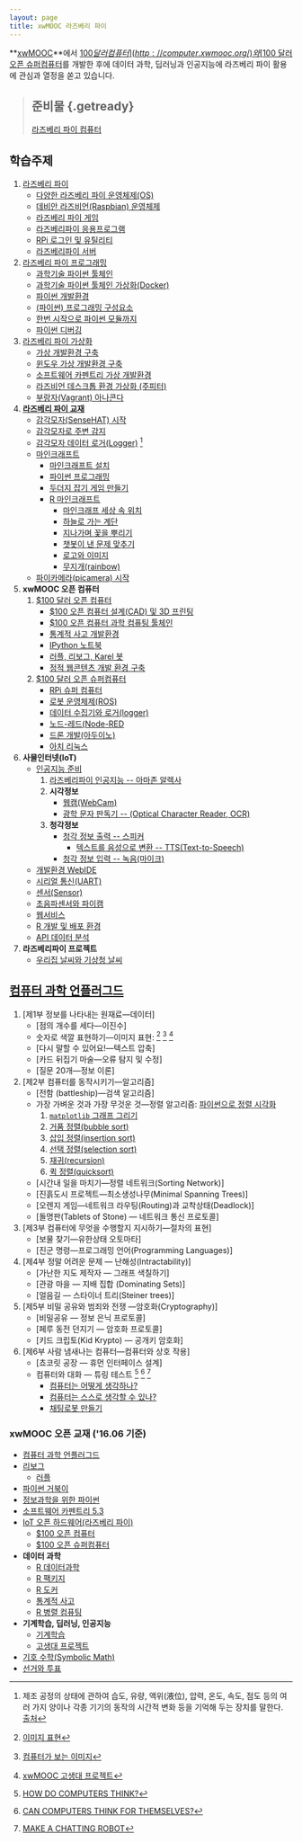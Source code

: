 ```yaml
---
layout: page
title: xwMOOC 라즈베리 파이
---
```


**[xwMOOC](http://statkclee.github.io/xwMOOC)**에서 [$100 달러 컴퓨터](http://computer.xwmooc.org/)와 
[$100 달러 오픈 슈퍼컴퓨터](http://computers.xwmooc.org/)를 개발한 후에 데이터 과학, 딥러닝과 인공지능에 라즈베리 파이 활용에 관심과 열정을 쏟고 있습니다.


> ## 준비물 {.getready}
>
> [라즈베리 파이 컴퓨터](http://raspberrypi.org/)
>


## 학습주제
		
1.  [라즈베리 파이](raspberry-pi-intro.html)
    - [다양한 라즈베리 파이 운영체제(OS)](raspberry-pi-os.html)
    - [데비안 라즈비언(Raspbian) 운영체제](raspberry-pi-raspbian.html) 
    - [라즈베리 파이 게임](raspberry-pi-game.html) 
    - [라즈베리파이 응용프로그램](raspberry-pi-app.html)
    - [RPi 로그인 및 유틸리티](raspberry-pi-utility.html)
    - [라즈베리파이 서버](raspberry-pi-server.html)
1.  [라즈베리 파이 프로그래밍](raspberry-pi-programming.html)    
    - [과학기술 파이썬 툴체인](raspberry-pi-programming-science.html)
    - [과학기술 파이썬 툴체인 가상화(Docker)](raspberry-pi-programming-science-docker.html)
    - [파이썬 개발환경](raspberry-pi-programming-env.html)
    - [(파이썬) 프로그래밍 구성요소](raspberry-pi-programming-components.html)
    - [한번 시작으로 파이썬 모듈까지](raspberry-pi-programming-basics.html)    
    - [파이썬 디버깅](raspberry-pi-programming-debugging.html)    
1.  [라즈베리 파이 가상화](raspberry-pi-virtual.html)
    - [가상 개발환경 구축](raspberry-pi-virtual-env.html)    
    - [윈도우 가상 개발환경 구축](raspberry-pi-virtual-window.html)    
    - [소프트웨어 카펜트리 가상 개발환경](raspberry-pi-swcarpentry.html)      
    - [라즈비언 데스크톱 환경 가상화 (주피터)](raspberry-pi-virtual-desktop.html)    
    - [부랑자(Vagrant) 아나콘다](vagrant-anaconda.html)        
1. **[라즈베리 파이 교재](https://www.raspberrypi.org)**
    - [감각모자(SenseHAT) 시작](rpi-sensehat.html)
    - [감각모자로 주변 감지](rpi-sensehat-sensing.html)
    - [감각모자 데이터 로거(Logger)](rpi-logger.html) [^logger]
    - [마인크래프트](rpi-minecraft.html)
        - [마인크래프트 설치](rpi-minecarft-install.html)
        - [파이썬 프로그래밍](rpi-minecraft-python.html)
        - [두더지 잡기 게임 만들기](https://www.raspberrypi.org/learning/minecraft-whac-a-block-game/)
        - [R 마인크래프트](r-minecraft.html)
            - [마인크래프 세상 속 위치](r-mc-position.html)
            - [하늘로 가는 계단](r-mc-stair.html)
            - [지나가며 꽃을 뿌리기](r-mc-flower.html)
            - [챗봇이 낸 문제 맞추기](r-mc-number-guess.html)
            - [로고와 이미지](r-mc-images.html)
            - [무지개(rainbow)](r-mc-rainbow.html)
    - [파이카메라(picamera) 시작](rpi-picam.html)        
1. **xwMOOC 오픈 컴퓨터**
    1.  [$100 달러 오픈 컴퓨터](100-computer.html)  
        - [$100 오픈 컴퓨터 설계(CAD) 및 3D 프린팅](100-cad.html)    
        - [$100 오픈 컴퓨터 과학 컴퓨팅 툴체인](100-computer-scientifc-computing.html)  
        - [통계적 사고 개발환경](think-stat.html)    
        - [IPython 노트북](ipython-notebook.html)
        - [러플, 리보그, Karel 봇](reeborg.html)  
        - [정적 웹콘텐츠 개발 환경 구축](static-web-service.html)
    1. [$100 달러 오픈 슈퍼컴퓨터](http://computers.xwmooc.org/)  
        - [RPi 슈퍼 컴퓨터](rpi-super-computer.html)
        - [로봇 운영체제(ROS)](ros.html)
        - [데이터 수집기와 로거(logger)](iot-fluentd.html)
        - [노드-레드(Node-RED](iot-node-red.html)
        - [드론 개발(아두이노)](iot-drone-arduino.html)
        - [아치 리눅스](raspberry-pi-arch.html)        
1. **사물인터넷(IoT)**
    - [인공지능 준비](rpi-ai.html)
        1. [라즈베리파이 인공지능 -- 아마존 알렉사](rpi-alexa.html)    
        1. **시각정보**  
            * [웹캠(WebCam)](rpi-webcam.html)
            * [광학 문자 판독기 -- (Optical Character Reader, OCR)](rpi-ocr.html)
        1. **청각정보**  
            * [청각 정보 출력 -- 스피커](rpi-audio-play.html)  
                - [텍스트를 음성으로 변환 -- TTS(Text-to-Speech)](rpi-tts.html)  
            * [청각 정보 입력 -- 녹음(마이크)](rpi-audio-record.html)
    - [개발환경 WebIDE](iot-webide.html)
    - [시리얼 통신(UART)](iot-serial.html)    
    - [센서(Sensor)](sensor.html)            
    - [초음파센서와 파이캠](iot-pi-cam.html)
    - [웹서비스](iot-webservice.html)
    - [R 개발 및 배포 환경](iot-rstudio-shiny.html)
    - [API 데이터 분석](http://statkclee.github.io/web-data-python/)
1. **라즈베리파이 프로젝트**
    - [우리집 날씨와 기상청 날씨](rpi-weather-station.html)

## [컴퓨터 과학 언플러그드](http://unplugged.xwmooc.org/)

1.  [제1부 정보를 나타내는 원재료&mdash;데이터]
    - [점의 개수를 세다&mdash;이진수]
    - 숫자로 색깔 표현하기&mdash;이미지 표현: [^1-2-image01] [^1-2-image02] [^1-2-trilobite]
    - [다시 말할 수 있어요!&mdash;텍스트 압축]
    - [카드 뒤집기 마술&mdash;오류 탐지 및 수정]
    - [질문 20개&mdash;정보 이론]
2.  [제2부 컴퓨터를 동작시키기&mdash;알고리즘]
    - [전함 (battleship)&mdash;검색 알고리즘]
    - 가장 가벼운 것과 가장 무것운 것&mdash;정렬 알고리즘: [파이썬으로 정렬 시각화](rpi-sorting.html)
        1. [`matplotlib` 그래프 그리기](rpi-sorting-matplotlib.html)
        1. [거품 정렬(bubble sort)](rpi-sorting-bubble.html)
        1. [삽입 정렬(insertion sort)](rpi-sorting-insertion.html)
        1. [선택 정렬(selection sort)](rpi-sorting-selection.html)
        1. [재귀(recursion)](rpi-sorting-recursion.html)
        1. [퀵 정렬(quicksort)](rpi-sorting-quick.html)
    - [시간내 일을 마치기&mdash;정렬 네트워크(Sorting Network)]
    - [진흙도시 프로젝트&mdash;최소생성나무(Minimal Spanning Trees)]
    - [오렌지 게임&mdash;네트워크 라우팅(Routing)과 교착상태(Deadlock)]
    - [돌명판(Tablets of Stone) &mdash; 네트워크 통신 프로토콜]
3.  [제3부 컴퓨터에 무엇을 수행할지 지시하기&mdash;절차의 표현]
    - [보물 찾기&mdash;유한상태 오토마타]
    - [진군 명령&mdash;프로그래밍 언어(Programming Languages)]
4. [제4부 정말 어려운 문제 &mdash; 난해성(Intractability)]
    - [가난한 지도 제작자 &mdash; 그래프 색칠하기]
    - [관광 마을 &mdash; 지배 집합 (Dominating Sets)]
    - [얼음길 &mdash; 스타이너 트리(Steiner trees)]
5. [제5부 비밀 공유와 범죄와 전쟁 &mdash;암호화(Cryptography)]
    - [비밀공유 &mdash; 정보 은닉 프로토콜]
    - [페루 동전 던지기 &mdash; 암호화 프로토콜]
    - [키드 크립토(Kid Krypto) &mdash; 공개키 암호화]
6. [제6부 사람 냄새나는 컴퓨터&mdash;컴퓨터와 상호 작용]
    - [쵸코릿 공장 &mdash; 휴먼 인터페이스 설계]
    - 컴퓨터와 대화 &mdash; 튜링 테스트  [^6-1] [^6-2] [^6-3]
        - [컴퓨터는 어떻게 생각하나?](rpi-turing-think.html)
        - [컴퓨터는 스스로 생각할 수 있나?](rpi-turing-think-self.html)
        - [채팅로봇 만들기](rpi-turing-chatbot.html)

[^6-1]: [HOW DO COMPUTERS THINK?](https://www.raspberrypi.org/learning/turing-test-lessons/lesson-1/plan/)
[^6-2]: [CAN COMPUTERS THINK FOR THEMSELVES?](https://www.raspberrypi.org/learning/turing-test-lessons/lesson-2/plan/)
[^6-3]: [MAKE A CHATTING ROBOT](https://www.raspberrypi.org/learning/turing-test-lessons/lesson-3/plan/)

[^1-2-image01]: [이미지 표현](http://statkclee.github.io/trilobite/cv-intro.html)
[^1-2-image02]: [컴퓨터가 보는 이미지](http://statkclee.github.io/trilobite/image-files.html)
[^1-2-trilobite]: [xwMOOC 고생대 프로젝트](http://statkclee.github.io/trilobite/index.html)

### xwMOOC 오픈 교재 ('16.06 기준)

- [컴퓨터 과학 언플러그드](http://unplugged.xwmooc.org)  
- [리보그](http://reeborg.xwmooc.org)  
     - [러플](http://rur-ple.xwmooc.org)  
- [파이썬 거북이](http://swcarpentry.github.io/python-novice-turtles/index-kr.html)  
- [정보과학을 위한 파이썬](http://python.xwmooc.org)  
- [소프트웨어 카펜트리 5.3](http://swcarpentry.xwmooc.org)
- [IoT 오픈 하드웨어(라즈베리 파이)](http://raspberry-pi.xwmooc.org/)
    - [$100 오픈 컴퓨터](http://computer.xwmooc.org/)   
    - [$100 오픈 슈퍼컴퓨터](http://computers.xwmooc.org/)
- **데이터 과학**
    - [R 데이터과학](http://data-science.xwmooc.org/)
    - [R 팩키지](http://r-pkgs.xwmooc.org/)
    - [R 도커](http://statkclee.github.io/r-docker/)
    - [통계적 사고](http://think-stat.xwmooc.org/)
    - [R 병렬 컴퓨팅](http://parallel.xwmooc.org/)    
- **기계학습, 딥러닝, 인공지능**
    - [기계학습](http://statkclee.github.io/ml)
    - [고생대 프로젝트](http://statkclee.github.io/trilobite)
- [기호 수학(Symbolic Math)](http://sympy.xwmooc.org/)
- [선거와 투표](http://politics.xwmooc.org/)


[^logger]: 제조 공정의 상태에 관하여 습도, 유량, 액위(液位), 압력, 온도, 속도, 점도 등의 여러 가지 양이나 각종 기기의 동작의 시간적 변화 등을 기억해 두는 장치를 말한다. [출처](http://terms.naver.com/entry.nhn?docId=342881&cid=50321&categoryId=50321)